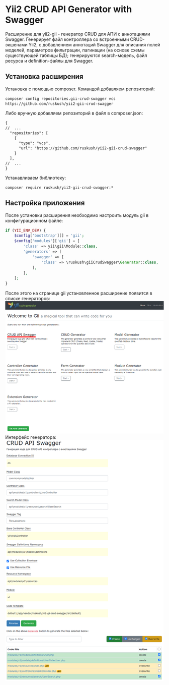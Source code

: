 # Yii2 CRUD API Generator with Swagger
Расширение для yii2-gii - генератор CRUD для АПИ с аннотациями Swagger. Генерирует файл контроллера со встроенными 
CRUD-экшенами Yii2, с добавлением аннотаций Swagger для описания полей моделей, параметров фильтрации, пагинации (на 
основе схемы существующей таблицы БД); генерируются search-модель, файл ресурса и definition-файлы для Swagger.
## Установка расширения

Установка с помощью composer. Командой добавляем репозиторий: 
```shell
composer config repositories.gii-crud-swagger vcs https://github.com/ruskush/yii2-gii-crud-swagger
```
Либо вручную добавляем репозиторий в файл в composer.json:
```
{
//  ...
  "repositories": [
    {
      "type": "vcs",
      "url": "https://github.com/ruskush/yii2-gii-crud-swagger"
    }
  ],
//  ...
}
```
Устанавливаем библиотеку:
```shell
composer require ruskush/yii2-gii-crud-swagger:*
```
## Настройка приложения
После установки расширения необходимо настроить модуль gii в конфигурационном файле:
```php
if (YII_ENV_DEV) {
    $config['bootstrap'][] = 'gii';
    $config['modules']['gii'] = [
        'class' => yii\gii\Module::class,
        'generators' => [
            'swagger' => [
                'class' => \ruskush\giiCrudSwagger\Generator::class,
            ],
        ],
    ];
}
```
После этого на странице gii установленное расширение появится в списке генераторов:
![](./doc/image/gii-overview.png)
Интерфейс генератора:
![](./doc/image/swagger-generator.png)